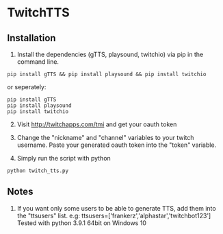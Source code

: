 # TwitchTTS

## Installation
1. Install the dependencies (gTTS, playsound, twitchio) via pip in the command line.
```
pip install gTTS && pip install playsound && pip install twitchio
```
or seperately:
```
pip install gTTS
pip install playsound
pip install twitchio
```

2. Visit http://twitchapps.com/tmi and get your oauth token

3. Change the "nickname" and "channel" variables to your twitch username.
Paste your generated oauth token into the "token" variable.
   
4. Simply run the script with python
```
python twitch_tts.py
```


## Notes
1. If you want only some users to be able to generate TTS, add them into the "ttsusers" list.
e.g: ttsusers=['frankerz','alphastar','twitchbot123']
Tested with python 3.9.1 64bit on Windows 10
